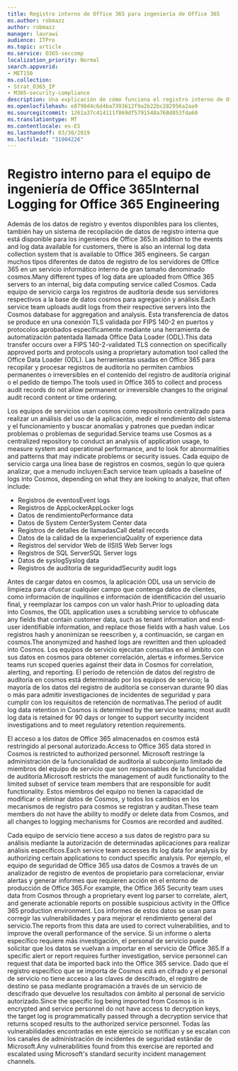 ```yaml
---
title: Registro interno de Office 365 para ingeniería de Office 365
ms.author: robmazz
author: robmazz
manager: laurawi
audience: ITPro
ms.topic: article
ms.service: O365-seccomp
localization_priority: Normal
search.appverid:
- MET150
ms.collection:
- Strat_O365_IP
- M365-security-compliance
description: Una explicación de cómo funciona el registro interno de Office 365 Engineering Teams.
ms.openlocfilehash: e8798d4c6d4ba7393612f9a2b22bc282956a2aa9
ms.sourcegitcommit: 1261a37c414111f869df5791548a768d853fda60
ms.translationtype: MT
ms.contentlocale: es-ES
ms.lasthandoff: 03/30/2019
ms.locfileid: "31004226"
---
```

# <a name="internal-logging-for-office-365-engineering"></a><span data-ttu-id="b5265-103">Registro interno para el equipo de ingeniería de Office 365</span><span class="sxs-lookup"><span data-stu-id="b5265-103">Internal Logging for Office 365 Engineering</span></span>
<span data-ttu-id="b5265-104">Además de los datos de registro y eventos disponibles para los clientes, también hay un sistema de recopilación de datos de registro interna que está disponible para los ingenieros de Office 365.</span><span class="sxs-lookup"><span data-stu-id="b5265-104">In addition to the events and log data available for customers, there is also an internal log data collection system that is available to Office 365 engineers.</span></span> <span data-ttu-id="b5265-105">Se cargan muchos tipos diferentes de datos de registro de los servidores de Office 365 en un servicio informático interno de gran tamaño denominado cosmos.</span><span class="sxs-lookup"><span data-stu-id="b5265-105">Many different types of log data are uploaded from Office 365 servers to an internal, big data computing service called Cosmos.</span></span> <span data-ttu-id="b5265-106">Cada equipo de servicio carga los registros de auditoría desde sus servidores respectivos a la base de datos cosmos para agregación y análisis.</span><span class="sxs-lookup"><span data-stu-id="b5265-106">Each service team uploads audit logs from their respective servers into the Cosmos database for aggregation and analysis.</span></span> <span data-ttu-id="b5265-107">Esta transferencia de datos se produce en una conexión TLS validada por FIPS 140-2 en puertos y protocolos aprobados específicamente mediante una herramienta de automatización patentada llamada Office Data Loader (ODL).</span><span class="sxs-lookup"><span data-stu-id="b5265-107">This data transfer occurs over a FIPS 140-2-validated TLS connection on specifically approved ports and protocols using a proprietary automation tool called the Office Data Loader (ODL).</span></span> <span data-ttu-id="b5265-108">Las herramientas usadas en Office 365 para recopilar y procesar registros de auditoría no permiten cambios permanentes o irreversibles en el contenido del registro de auditoría original o el pedido de tiempo.</span><span class="sxs-lookup"><span data-stu-id="b5265-108">The tools used in Office 365 to collect and process audit records do not allow permanent or irreversible changes to the original audit record content or time ordering.</span></span>

<span data-ttu-id="b5265-109">Los equipos de servicios usan cosmos como repositorio centralizado para realizar un análisis del uso de la aplicación, medir el rendimiento del sistema y el funcionamiento y buscar anomalías y patrones que puedan indicar problemas o problemas de seguridad.</span><span class="sxs-lookup"><span data-stu-id="b5265-109">Service teams use Cosmos as a centralized repository to conduct an analysis of application usage, to measure system and operational performance, and to look for abnormalities and patterns that may indicate problems or security issues.</span></span> <span data-ttu-id="b5265-110">Cada equipo de servicio carga una línea base de registros en cosmos, según lo que quiera analizar, que a menudo incluyen:</span><span class="sxs-lookup"><span data-stu-id="b5265-110">Each service team uploads a baseline of logs into Cosmos, depending on what they are looking to analyze, that often include:</span></span>
- <span data-ttu-id="b5265-111">Registros de eventos</span><span class="sxs-lookup"><span data-stu-id="b5265-111">Event logs</span></span>
- <span data-ttu-id="b5265-112">Registros de AppLocker</span><span class="sxs-lookup"><span data-stu-id="b5265-112">AppLocker logs</span></span>
- <span data-ttu-id="b5265-113">Datos de rendimiento</span><span class="sxs-lookup"><span data-stu-id="b5265-113">Performance data</span></span>
- <span data-ttu-id="b5265-114">Datos de System Center</span><span class="sxs-lookup"><span data-stu-id="b5265-114">System Center data</span></span>
- <span data-ttu-id="b5265-115">Registros de detalles de llamadas</span><span class="sxs-lookup"><span data-stu-id="b5265-115">Call detail records</span></span>
- <span data-ttu-id="b5265-116">Datos de la calidad de la experiencia</span><span class="sxs-lookup"><span data-stu-id="b5265-116">Quality of experience data</span></span>
- <span data-ttu-id="b5265-117">Registros del servidor Web de IIS</span><span class="sxs-lookup"><span data-stu-id="b5265-117">IIS Web Server logs</span></span>
- <span data-ttu-id="b5265-118">Registros de SQL Server</span><span class="sxs-lookup"><span data-stu-id="b5265-118">SQL Server logs</span></span>
- <span data-ttu-id="b5265-119">Datos de syslog</span><span class="sxs-lookup"><span data-stu-id="b5265-119">Syslog data</span></span>
- <span data-ttu-id="b5265-120">Registros de auditoría de seguridad</span><span class="sxs-lookup"><span data-stu-id="b5265-120">Security audit logs</span></span>

<span data-ttu-id="b5265-121">Antes de cargar datos en cosmos, la aplicación ODL usa un servicio de limpieza para ofuscar cualquier campo que contenga datos de clientes, como información de inquilinos e información de identificación del usuario final, y reemplazar los campos con un valor hash.</span><span class="sxs-lookup"><span data-stu-id="b5265-121">Prior to uploading data into Cosmos, the ODL application uses a scrubbing service to obfuscate any fields that contain customer data, such as tenant information and end-user identifiable information, and replace those fields with a hash value.</span></span> <span data-ttu-id="b5265-122">Los registros hash y anonimizan se reescriben y, a continuación, se cargan en cosmos.</span><span class="sxs-lookup"><span data-stu-id="b5265-122">The anonymized and hashed logs are rewritten and then uploaded into Cosmos.</span></span> <span data-ttu-id="b5265-123">Los equipos de servicio ejecutan consultas en el ámbito con sus datos en cosmos para obtener correlación, alertas e informes.</span><span class="sxs-lookup"><span data-stu-id="b5265-123">Service teams run scoped queries against their data in Cosmos for correlation, alerting, and reporting.</span></span> <span data-ttu-id="b5265-124">El período de retención de datos del registro de auditoría en cosmos está determinado por los equipos de servicio; la mayoría de los datos del registro de auditoría se conservan durante 90 días o más para admitir investigaciones de incidentes de seguridad y para cumplir con los requisitos de retención de normativas.</span><span class="sxs-lookup"><span data-stu-id="b5265-124">The period of audit log data retention in Cosmos is determined by the service teams; most audit log data is retained for 90 days or longer to support security incident investigations and to meet regulatory retention requirements.</span></span>

<span data-ttu-id="b5265-125">El acceso a los datos de Office 365 almacenados en cosmos está restringido al personal autorizado.</span><span class="sxs-lookup"><span data-stu-id="b5265-125">Access to Office 365 data stored in Cosmos is restricted to authorized personnel.</span></span> <span data-ttu-id="b5265-126">Microsoft restringe la administración de la funcionalidad de auditoría al subconjunto limitado de miembros del equipo de servicio que son responsables de la funcionalidad de auditoría.</span><span class="sxs-lookup"><span data-stu-id="b5265-126">Microsoft restricts the management of audit functionality to the limited subset of service team members that are responsible for audit functionality.</span></span> <span data-ttu-id="b5265-127">Estos miembros del equipo no tienen la capacidad de modificar o eliminar datos de Cosmos, y todos los cambios en los mecanismos de registro para cosmos se registran y auditan.</span><span class="sxs-lookup"><span data-stu-id="b5265-127">These team members do not have the ability to modify or delete data from Cosmos, and all changes to logging mechanisms for Cosmos are recorded and audited.</span></span>

<span data-ttu-id="b5265-128">Cada equipo de servicio tiene acceso a sus datos de registro para su análisis mediante la autorización de determinadas aplicaciones para realizar análisis específicos.</span><span class="sxs-lookup"><span data-stu-id="b5265-128">Each service team accesses its log data for analysis by authorizing certain applications to conduct specific analysis.</span></span> <span data-ttu-id="b5265-129">Por ejemplo, el equipo de seguridad de Office 365 usa datos de Cosmos a través de un analizador de registro de eventos de propietario para correlacionar, enviar alertas y generar informes que requieren acción en el entorno de producción de Office 365.</span><span class="sxs-lookup"><span data-stu-id="b5265-129">For example, the Office 365 Security team uses data from Cosmos through a proprietary event log parser to correlate, alert, and generate actionable reports on possible suspicious activity in the Office 365 production environment.</span></span> <span data-ttu-id="b5265-130">Los informes de estos datos se usan para corregir las vulnerabilidades y para mejorar el rendimiento general del servicio.</span><span class="sxs-lookup"><span data-stu-id="b5265-130">The reports from this data are used to correct vulnerabilities, and to improve the overall performance of the service.</span></span> <span data-ttu-id="b5265-131">Si un informe o alerta específico requiere más investigación, el personal de servicio puede solicitar que los datos se vuelvan a importar en el servicio de Office 365.</span><span class="sxs-lookup"><span data-stu-id="b5265-131">If a specific alert or report requires further investigation, service personnel can request that data be imported back into the Office 365 service.</span></span> <span data-ttu-id="b5265-132">Dado que el registro específico que se importa de Cosmos está en cifrado y el personal de servicio no tiene acceso a las claves de descifrado, el registro de destino se pasa mediante programación a través de un servicio de descifrado que devuelve los resultados con ámbito al personal de servicio autorizado.</span><span class="sxs-lookup"><span data-stu-id="b5265-132">Since the specific log being imported from Cosmos is in encrypted and service personnel do not have access to decryption keys, the target log is programmatically passed through a decryption service that returns scoped results to the authorized service personnel.</span></span> <span data-ttu-id="b5265-133">Todas las vulnerabilidades encontradas en este ejercicio se notifican y se escalan con los canales de administración de incidentes de seguridad estándar de Microsoft.</span><span class="sxs-lookup"><span data-stu-id="b5265-133">Any vulnerabilities found from this exercise are reported and escalated using Microsoft's standard security incident management channels.</span></span>
